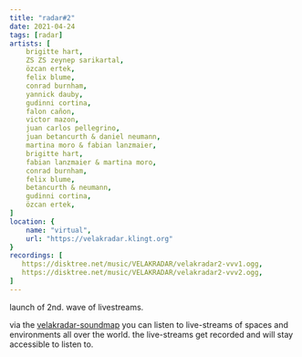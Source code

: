 ```yaml
---
title: "radar#2"
date: 2021-04-24
tags: [radar]
artists: [
    brigitte hart,
    ZS ZS zeynep sarikartal,
    özcan ertek,
    felix blume,
    conrad burnham,
    yannick dauby,
    gudinni cortina,
    falon cañon,
    victor mazon,
    juan carlos pellegrino,
    juan betancurth & daniel neumann,
    martina moro & fabian lanzmaier,
    brigitte hart,
    fabian lanzmaier & martina moro,
    conrad burnham,
    felix blume,
    betancurth & neumann,
    gudinni cortina,
    özcan ertek,
]
location: {
    name: "virtual",
    url: "https://velakradar.klingt.org"
}
recordings: [
   https://disktree.net/music/VELAKRADAR/velakradar2-vvv1.ogg,
   https://disktree.net/music/VELAKRADAR/velakradar2-vvv2.ogg,
]
---
```

launch of 2nd. wave of livestreams.

via the [velakradar-soundmap](https://velakradar.klingt.org/radar.php) you can listen to live-streams of spaces and environments all over the world. the live-streams get recorded and will stay accessible to listen to.

